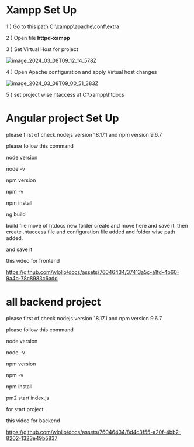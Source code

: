 **Xampp Set Up**
====================
1 ) Go to this path C:\xampp\apache\conf\extra

2 ) Open file **httpd-xampp**

3 ) Set Virtual Host for project 

![image_2024_03_08T09_12_14_578Z](https://github.com/wlollo/docs/assets/76046434/5200d786-fd01-40fb-bd27-3fa62164855e)

 
4 ) Open Apache configuration and apply Virtual host changes 

![image_2024_03_08T09_00_51_383Z](https://github.com/wlollo/docs/assets/76046434/2eefd11a-8529-438a-96b6-1288dcdf0143)

5 ) set project wise htaccess at C:\xampp\htdocs 


Angular project Set Up
=============================
please first of check nodejs version  18.17.1  and npm  version  9.6.7  

please follow this command


node version

node -v


npm version 

npm  -v 

npm install

ng build 

build file move of htdocs new folder create and move here and save it.
then create .htaccess file and configuration file added and folder wise path added.

and save it

this video for frontend 

https://github.com/wlollo/docs/assets/76046434/37413a5c-a1fd-4b60-9a4b-78c8983c6add



all backend project 
============================
please first of check nodejs version  18.17.1  and npm  version  9.6.7  

please follow this command

node version

node -v

npm version 

npm  -v 

npm install

pm2 start index.js

for start project


this video for backend 

https://github.com/wlollo/docs/assets/76046434/8d4c3f55-a20f-4bb2-8202-1323e49b5837
